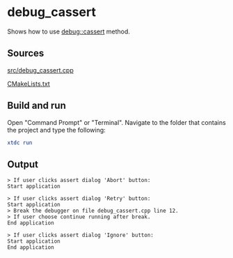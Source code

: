 # debug_cassert

Shows how to use [debug::cassert](https://gammasoft71.github.io/xtd/reference_guides/latest/classxtd_1_1diagnostics_1_1debug.html#acdb0d00e4b12fccc037cf3f965110d72) method.

## Sources

[src/debug_cassert.cpp](src/debug_cassert.cpp)

[CMakeLists.txt](CMakeLists.txt)

## Build and run

Open "Command Prompt" or "Terminal". Navigate to the folder that contains the project and type the following:

```cmake
xtdc run
```

## Output

```
> If user clicks assert dialog 'Abort' button:
Start application

> If user clicks assert dialog 'Retry' button:
Start application
> Break the debugger on file debug_cassert.cpp line 12.
> If user choose continue running after break.
End application

> If user clicks assert dialog 'Ignore' button:
Start application
End application
```
